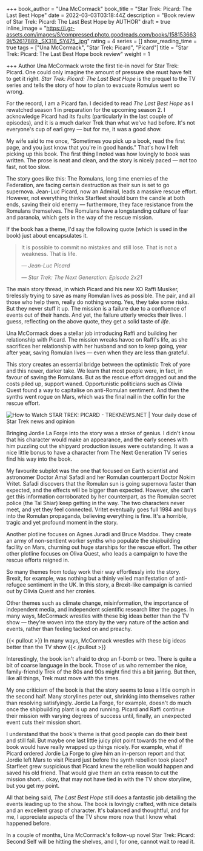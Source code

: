 +++
book_author = "Una McCormack"
book_title = "Star Trek: Picard: The Last Best Hope"
date = 2022-03-03T03:18:44Z
description = "Book review of Star Trek: Picard: The Last Best Hope by AUTHOR"
draft = true
inline_image = "https://i.gr-assets.com/images/S/compressed.photo.goodreads.com/books/1581536639l/52617889._SX318_SY475_.jpg"
rating = 4
series = []
show_reading_time = true
tags = ["Una McCormack", "Star Trek: Picard", "Picard"]
title = "Star Trek: Picard: The Last Best Hope book review"
weight = 1

+++
Author Una McCormack wrote the first tie-in novel for Star Trek: Picard. One could only imagine the amount of pressure she must have felt to get it right. _Star Trek: Picard: The Last Best Hope_ is the prequel to the TV series and tells the story of how to plan to evacuate Romulus went so wrong.

<!--more-->

For the record, I am a Picard fan. I decided to read _The Last Best Hope_ as I rewatched season 1 in preparation for the upcoming season 2. I acknowledge Picard had its faults (particularly in the last couple of episodes), and it is a much darker Trek than what we've had before. It's not everyone's cup of earl grey — but for me, it was a good show.

My wife said to me once, "Sometimes you pick up a book, read the first page, and you just know that you're in good hands." That's how I felt picking up this book. The first thing I noted was how lovingly to book was written. The prose is neat and clean, and the story is nicely paced — not too fast, not too slow.

The story goes like this: The Romulans, long time enemies of the Federation, are facing certain destruction as their sun is set to go supernova. Jean-Luc Picard, now an Admiral, leads a massive rescue effort. However, not everything thinks Starfleet should burn the candle at both ends, saving their old enemy — furthermore, they face resistance from the Romulans themselves. The Romulans have a longstanding culture of fear and paranoia, which gets in the way of the rescue mission.

If the book has a theme, I'd say the following quote (which is used in the book) just about encapsulates it.

> It is possible to commit no mistakes and still lose. That is not a weakness. That is life.
>
>   _— Jean-Luc Picard_
>
>   _— Star Trek: The Next Generation: Episode 2x21_

The main story thread, in which Picard and his new XO Raffi Musiker, tirelessly trying to save as many Romulan lives as possible. The pair, and all those who help them, really do nothing wrong. Yes, they take some risks. But they never stuff it up. The mission is a failure due to a confluence of events out of their hands. And yet, the failure utterly wrecks their lives. I guess, reflecting on the above quote, they get a solid taste of _life_.

Una McCormack does a stellar job introducing Raffi and building her relationship with Picard. The mission wreaks havoc on Raffi's life, as she sacrifices her relationship with her husband and son to keep going, year after year, saving Romulan lives — even when they are less than grateful. 

This story creates an essential bridge between the optimistic Trek of yore and this newer, darker take. We learn that most people were, in fact, in favour of saving the Romulans. But as the rescue effort dragged out and the costs piled up, support waned. Opportunistic politicians such as Olivia Quest found a way to capitalise on anti-Romulan sentiment. And then the synths went rogue on Mars, which was the final nail in the coffin for the rescue effort.

![How to Watch STAR TREK: PICARD - TREKNEWS.NET | Your daily dose of Star Trek  news and opinion](https://treknews.net/wp-content/uploads/2020/01/how-to-watch-star-trek-picard-episode-dates.jpg)

Bringing Jordie La Forge into the story was a stroke of genius. I didn't know that his character would make an appearance, and the early scenes with him puzzling out the shipyard production issues were outstanding. It was a nice little bonus to have a character from The Next Generation TV series find his way into the book. 

My favourite subplot was the one that focused on Earth scientist and astronomer Doctor Amal Safadi and her Romulan counterpart Doctor Nokim Vritet. Safadi discovers that the Romulan sun is going supernova faster than expected, and the effects will be bigger than expected. However, she can't get this information corroborated by her counterpart, as the Romulan secret police (the Tal Shiar) keep getting in the way. The two characters never meet, and yet they feel connected. Vritet eventually goes full 1984 and buys into the Romulan propaganda, believing everything is fine. It's a horrible, tragic and yet profound moment in the story. 

Another plotline focuses on Agnes Juradi and Bruce Maddox. They create an army of non-sentient worker synths who populate the shipbuilding facility on Mars, churning out huge starships for the rescue effort. The _other_ other plotline focuses on Oliva Quest, who leads a campaign to have the rescue efforts reigned in. 

So many themes from today work their way effortlessly into the story. Brexit, for example, was nothing but a thinly veiled manifestation of anti-refugee sentiment in the UK. In this story, a Brexit-like campaign is carried out by Olivia Quest and her cronies. 

Other themes such as climate change, misinformation, the importance of independent media, and independent scientific research litter the pages. In many ways, McCormack wrestles with these big ideas better than the TV show — they're woven into the story by the very nature of the action and events, rather than feeling tacked on and preachy. 

{{< pullout >}}
In many ways, McCormack wrestles with these big ideas better than the TV show
{{< /pullout >}}

Interestingly, the book isn't afraid to drop an f-bomb or two. There is quite a bit of coarse language in the book. Those of us who remember the nice, family-friendly Trek of the 80s and 90s might find this a bit jarring. But then, like all things, Trek must move with the times. 

My one criticism of the book is that the story seems to lose a little oomph in the second half. Many storylines peter out, shrinking into themselves rather than resolving satisfyingly. Jordie La Forge, for example, doesn't do much once the shipbuilding plant is up and running. Picard and Raffi continue their mission with varying degrees of success until, finally, an unexpected event cuts their mission short. 

I understand that the book's theme is that good people can do their best and still fail. But maybe one last little juicy plot point towards the end of the book would have really wrapped up things nicely. For example, what if Picard ordered Jordie La Forge to give him an in-person report and that Jordie left Mars to visit Picard just before the synth rebellion took place? Starfleet grew suspicious that Picard knew the rebellion would happen and saved his old friend. That would give them an extra reason to cut the mission short... okay, that may not have tied in with the TV show storyline, but you get my point.  

All that being said, _The Last Best Hope_ still does a fantastic job detailing the events leading up to the show. The book is lovingly crafted, with nice details and an excellent grasp of character. It's balanced and thoughtful, and for me, I appreciate aspects of the TV show more now that I know what happened before. 

In a couple of months, Una McCormack's follow-up novel Star Trek: Picard: Second Self will be hitting the shelves, and I, for one, cannot wait to read it.
